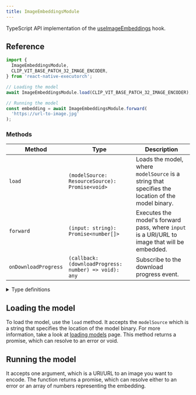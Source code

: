 ```yaml
---
title: ImageEmbeddingsModule
---
```


TypeScript API implementation of the [useImageEmbeddings](../computer-vision/useImageEmbeddings.md) hook.

## Reference

```typescript
import {
  ImageEmbeddingsModule,
  CLIP_VIT_BASE_PATCH_32_IMAGE_ENCODER,
} from 'react-native-executorch';

// Loading the model
await ImageEmbeddingsModule.load(CLIP_VIT_BASE_PATCH_32_IMAGE_ENCODER);

// Running the model
const embedding = await ImageEmbeddingsModule.forward(
  'https://url-to-image.jpg'
);
```

### Methods

| Method               | Type                                                  | Description                                                                                       |
| -------------------- | ----------------------------------------------------- | ------------------------------------------------------------------------------------------------- |
| `load`               | `(modelSource: ResourceSource): Promise<void>`        | Loads the model, where `modelSource` is a string that specifies the location of the model binary. |
| `forward`            | `(input: string): Promise<number[]>`                  | Executes the model's forward pass, where `input` is a URI/URL to image that will be embedded.     |
| `onDownloadProgress` | `(callback: (downloadProgress: number) => void): any` | Subscribe to the download progress event.                                                         |

<details>
<summary>Type definitions</summary>

```typescript
type ResourceSource = string | number | object;
```

</details>

## Loading the model

To load the model, use the `load` method. It accepts the `modelSource` which is a string that specifies the location of the model binary. For more information, take a look at [loading models](../fundamentals/loading-models.md) page. This method returns a promise, which can resolve to an error or void.

## Running the model

It accepts one argument, which is a URI/URL to an image you want to encode. The function returns a promise, which can resolve either to an error or an array of numbers representing the embedding.
